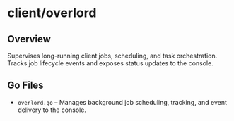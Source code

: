 # client/overlord

## Overview

Supervises long-running client jobs, scheduling, and task orchestration. Tracks job lifecycle events and exposes status updates to the console.

## Go Files

- `overlord.go` – Manages background job scheduling, tracking, and event delivery to the console.
